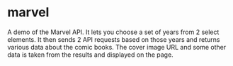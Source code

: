 # marvel

A demo of the Marvel API. It lets you choose a set of years from 2 select elements. It then sends 2 API requests based on those years and returns various data about the comic books. The cover image URL and some other data is taken from the results and displayed on the page. 
